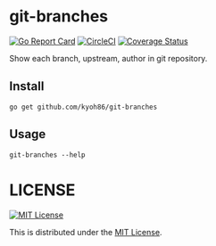 # git-branches

[![Go Report Card](https://goreportcard.com/badge/github.com/kyoh86/git-branches)](https://goreportcard.com/report/github.com/kyoh86/git-branches)
[![CircleCI](https://img.shields.io/circleci/project/github/kyoh86/git-branches.svg)](https://circleci.com/gh/kyoh86/git-branches)
[![Coverage Status](https://img.shields.io/codecov/c/github/kyoh86/git-branches.svg)](https://codecov.io/gh/kyoh86/git-branches)

Show each branch, upstream, author in git repository.

## Install

```
go get github.com/kyoh86/git-branches
```

## Usage

```
git-branches --help
```

# LICENSE

[![MIT License](http://img.shields.io/badge/license-MIT-blue.svg)](http://www.opensource.org/licenses/MIT)

This is distributed under the [MIT License](http://www.opensource.org/licenses/MIT).
